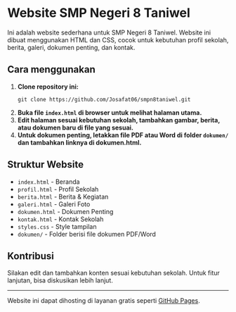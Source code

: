 # Website SMP Negeri 8 Taniwel

Ini adalah website sederhana untuk SMP Negeri 8 Taniwel. Website ini dibuat menggunakan HTML dan CSS, cocok untuk kebutuhan profil sekolah, berita, galeri, dokumen penting, dan kontak.

## Cara menggunakan

1. **Clone repository ini:**
   ```
   git clone https://github.com/Josafat06/smpn8taniwel.git
   ```
2. **Buka file `index.html` di browser untuk melihat halaman utama.**
3. **Edit halaman sesuai kebutuhan sekolah, tambahkan gambar, berita, atau dokumen baru di file yang sesuai.**
4. **Untuk dokumen penting, letakkan file PDF atau Word di folder `dokumen/` dan tambahkan linknya di dokumen.html.**

## Struktur Website

- `index.html` - Beranda
- `profil.html` - Profil Sekolah
- `berita.html` - Berita & Kegiatan
- `galeri.html` - Galeri Foto
- `dokumen.html` - Dokumen Penting
- `kontak.html` - Kontak Sekolah
- `styles.css` - Style tampilan
- `dokumen/` - Folder berisi file dokumen PDF/Word

## Kontribusi
Silakan edit dan tambahkan konten sesuai kebutuhan sekolah. Untuk fitur lanjutan, bisa diskusikan lebih lanjut.

---

Website ini dapat dihosting di layanan gratis seperti [GitHub Pages](https://pages.github.com/).